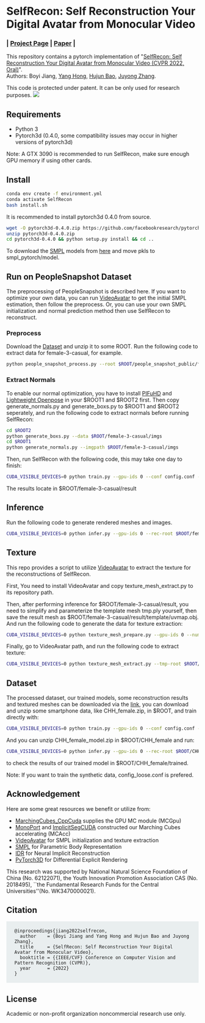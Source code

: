 # SelfRecon: Self Reconstruction Your Digital Avatar from Monocular Video
### | [Project Page](https://jby1993.github.io/SelfRecon/) | [Paper](https://arxiv.org/abs/2201.12792) | 
This repository contains a pytorch implementation of "[SelfRecon: Self Reconstruction Your Digital Avatar from Monocular Video (CVPR 2022, Oral)](https://arxiv.org/abs/2201.12792)".<br/>
Authors: Boyi Jiang, [Yang Hong](https://crishy1995.github.io/), [Hujun Bao](http://www.cad.zju.edu.cn/home/bao/), [Juyong Zhang](http://staff.ustc.edu.cn/~juyong/).

This code is protected under patent. It can be only used for research purposes. 
![](asset/avatars.png)
## Requirements
- Python 3
- Pytorch3d (0.4.0, some compatibility issues may occur in higher versions of pytorch3d) 

Note: A GTX 3090 is recommended to run SelfRecon, make sure enough GPU memory if using other cards.
## Install
```bash
conda env create -f environment.yml
conda activate SelfRecon
bash install.sh
```

    
It is recommended to install pytorch3d 0.4.0 from source. 
```bash
wget -O pytorch3d-0.4.0.zip https://github.com/facebookresearch/pytorch3d/archive/refs/tags/v0.4.0.zip
unzip pytorch3d-0.4.0.zip
cd pytorch3d-0.4.0 && python setup.py install && cd ..
```

To download the [SMPL](https://smpl.is.tue.mpg.de/) models from [here](https://mailustceducn-my.sharepoint.com/:f:/g/personal/jby1993_mail_ustc_edu_cn/EqosuuD2slZCuZeVI2h4RiABguiaB4HkUBusnn_0qEhWjQ?e=c6r4KS) and move pkls to smpl_pytorch/model.

## Run on PeopleSnapshot Dataset
The preprocessing of PeopleSnapshot is described here. If you want to optimize your own data, you can run [VideoAvatar](https://graphics.tu-bs.de/people-snapshot) to get the initial SMPL estimation, then follow the preprocess. Or, you can use your own SMPL initialization and normal prediction method then use SelfRecon to reconstruct.
### Preprocess
Download the [Dataset](https://graphics.tu-bs.de/people-snapshot) and unzip it to some ROOT. Run the following code to extract data for female-3-casual, for example.
```bash
python people_snapshot_process.py --root $ROOT/people_snapshot_public/female-3-casual --save_root $ROOT/female-3-casual
```
### Extract Normals
To enable our normal optimization, you have to install [PIFuHD](https://shunsukesaito.github.io/PIFuHD/) and [Lightweight Openpose](https://github.com/Daniil-Osokin/lightweight-human-pose-estimation.pytorch) in your $ROOT1 and $ROOT2 first. Then copy generate_normals.py and generate_boxs.py to $ROOT1 and $ROOT2 seperately, and run the following code to extract normals before running SelfRecon:
```bash
cd $ROOT2
python generate_boxs.py --data $ROOT/female-3-casual/imgs
cd $ROOT1
python generate_normals.py --imgpath $ROOT/female-3-casual/imgs
```
Then, run SelfRecon with the following code, this may take one day to finish:
```bash
CUDA_VISIBLE_DEVICES=0 python train.py --gpu-ids 0 --conf config.conf --data $ROOT/female-3-casual --save-folder result
```
The results locate in $ROOT/female-3-casual/result



## Inference
Run the following code to generate rendered meshes and images.
```bash
CUDA_VISIBLE_DEVICES=0 python infer.py --gpu-ids 0 --rec-root $ROOT/female-3-casual/result/ --C
```

## Texture
This repo provides a script to utilize [VideoAvatar](https://graphics.tu-bs.de/people-snapshot) to extract the texture for the reconstructions of SelfRecon. 

First, You need to install VideoAvatar and copy texture_mesh_extract.py to its repository path.

Then, after performing inference for $ROOT/female-3-casual/result, you need to simplify and parameterize the template mesh tmp.ply yourself, then save the result mesh as $ROOT/female-3-casual/result/template/uvmap.obj. And run the following code to generate the data for texture extraction:
``` bash
CUDA_VISIBLE_DEVICES=0 python texture_mesh_prepare.py --gpu-ids 0 --num 120 --rec-root $ROOT/female-3-casual/result/
```

Finally, go to VideoAvatar path, and run the following code to extract texture:
```bash
CUDA_VISIBLE_DEVICES=0 python texture_mesh_extract.py --tmp-root $ROOT/female-3-casual/result/template
```
## Dataset
The processed dataset, our trained models, some reconstruction results and textured meshes can be downloaded via the [link](https://mailustceducn-my.sharepoint.com/:f:/g/personal/jby1993_mail_ustc_edu_cn/EsSsDtUBYJVLvY21Wk2K_gQBuOWgCKFGGxr2xqheS-0ORw?e=Rda2HX), you can download and unzip some smartphone data, like CHH_female.zip, in $ROOT, and train directly with:
```bash
CUDA_VISIBLE_DEVICES=0 python train.py --gpu-ids 0 --conf config.conf --data $ROOT/CHH_female --save-folder result
```
And you can unzip CHH_female_model.zip in $ROOT/CHH_female and run:

```bash
CUDA_VISIBLE_DEVICES=0 python infer.py --gpu-ids 0 --rec-root $ROOT/CHH_female/trained/ --C
```
to check the results of our trained model in $ROOT/CHH_female/trained.

Note: If you want to train the synthetic data, config_loose.conf is prefered.
## Acknowledgement

Here are some great resources we benefit or utilize from:
- [MarchingCubes_CppCuda](https://github.com/WanquanF/MarchingCubes_CppCuda) supplies the GPU MC module (MCGpu)
- [MonoPort](https://github.com/Project-Splinter/MonoPort) and [ImplicitSegCUDA](https://github.com/Project-Splinter/ImplicitSegCUDA/tree/master/implicit_seg/cuda) constructed our Marching Cubes accelerating (MCAcc)
- [VideoAvatar](https://graphics.tu-bs.de/people-snapshot) for SMPL initialization and texture extraction
- [SMPL](https://smpl.is.tue.mpg.de/) for Parametric Body Representation
- [IDR](https://github.com/lioryariv/idr) for Neural Implicit Reconstruction
- [PyTorch3D](https://github.com/facebookresearch/pytorch3d) for Differential Explicit Rendering

This research was supported by National Natural Science Foundation of China (No. 62122071), the Youth Innovation Promotion Association CAS (No. 2018495), ``the Fundamental Research Funds for the Central Universities''(No. WK3470000021).



  <!-- citing -->
  <div class="container">
      <div class="row ">
          <div class="col-12">
              <h2>Citation</h2>
              <pre style="background-color: #e9eeef;padding: 1.25em 1.5em"><code>@inproceedings{jiang2022selfrecon,
  author    = {Boyi Jiang and Yang Hong and Hujun Bao and Juyong Zhang},
  title     = {SelfRecon: Self Reconstruction Your Digital Avatar from Monocular Video},
  booktitle = {{IEEE/CVF} Conference on Computer Vision and Pattern Recognition (CVPR)},
  year      = {2022}
}</code></pre>
        </div>
      </div>
  </div>


## License
Academic or non-profit organization noncommercial research use only.